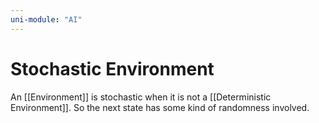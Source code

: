 ```yaml
---
uni-module: "AI"
---
```


# Stochastic Environment

An [[Environment]] is stochastic when it is not a [[Deterministic Environment]]. So the next state has some kind of randomness involved.
